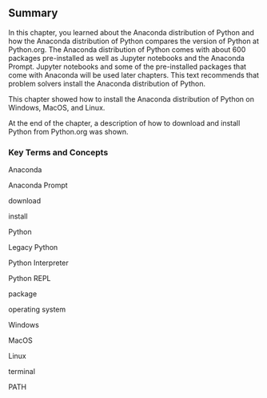 
## Summary
In this chapter, you learned about the Anaconda distribution of Python and how the Anaconda distribution of Python compares the version of Python at Python.org.  The Anaconda distribution of Python comes with about 600 packages pre-installed as well as Jupyter notebooks and the Anaconda Prompt. Jupyter notebooks and some of the pre-installed packages that come with Anaconda will be used later chapters. This text recommends that problem solvers install the Anaconda distribution of Python.

This chapter showed how to install the Anaconda distribution of Python on Windows, MacOS, and Linux.  

At the end of the chapter, a description of how to download and install Python from Python.org was shown.
### Key Terms and Concepts
Anaconda

Anaconda Prompt

download

install

Python

Legacy Python

Python Interpreter

Python REPL

package

operating system

Windows

MacOS

Linux

terminal

PATH
 

